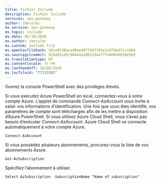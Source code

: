 ```yaml
---
title: Fichier Include
description: Fichier Include
services: vpn-gateway
author: cherylmc
ms.service: vpn-gateway
ms.topic: include
ms.date: 02/10/2020
ms.author: cherylmc
ms.custom: include file
ms.openlocfilehash: 50ce8530aca40eed07741f35be1a57bbd7cc1868
ms.sourcegitcommit: 829d951d5c90442a38012daaf77e86046018e5b9
ms.translationtype: HT
ms.contentlocale: fr-FR
ms.lasthandoff: 10/09/2020
ms.locfileid: "77133592"
---
```

Ouvrez la console PowerShell avec des privilèges élevés.

Si vous exécutez Azure PowerShell en local, connectez-vous à votre compte Azure. L’applet de commande *Connect-AzAccount* vous invite à saisir vos informations d’identification. Une fois que vous êtes identifié, vos paramètres de compte sont téléchargés afin de les mettre à disposition d’Azure PowerShell. Si vous utilisez Azure Cloud Shell, vous n’avez pas besoin d’exécuter *Connect-AzAccount*. Azure Cloud Shell se connecte automatiquement à votre compte Azure.

```azurepowershell
Connect-AzAccount
```

Si vous possédez plusieurs abonnements, procurez-vous la liste de vos abonnements Azure.

```azurepowershell-interactive
Get-AzSubscription
```

Spécifiez l’abonnement à utiliser.

```azurepowershell-interactive
Select-AzSubscription -SubscriptionName "Name of subscription"
```